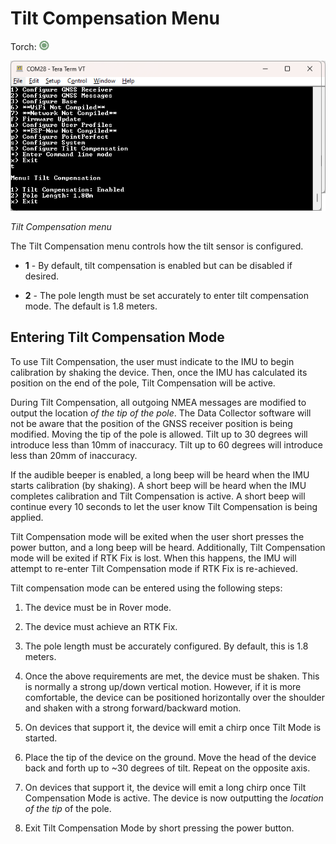 # Tilt Compensation Menu

Torch: ![Feature Supported](img/Icons/GreenDot.png) 

![Tilt Compensation menu](<img/Terminal/SparkFun RTK Everywhere - Tilt Menu.png>)

*Tilt Compensation menu*

The Tilt Compensation menu controls how the tilt sensor is configured.

* **1** - By default, tilt compensation is enabled but can be disabled if desired.

* **2** - The pole length must be set accurately to enter tilt compensation mode. The default is 1.8 meters.

## Entering Tilt Compensation Mode

To use Tilt Compensation, the user must indicate to the IMU to begin calibration by shaking the device. Then, once the IMU has calculated its position on the end of the pole, Tilt Compensation will be active.

During Tilt Compensation, all outgoing NMEA messages are modified to output the location *of the tip of the pole*. The Data Collector software will not be aware that the position of the GNSS receiver position is being modified. Moving the tip of the pole is allowed. Tilt up to 30 degrees will introduce less than 10mm of inaccuracy. Tilt up to 60 degrees will introduce less than 20mm of inaccuracy. 

If the audible beeper is enabled, a long beep will be heard when the IMU starts calibration (by shaking). A short beep will be heard when the IMU completes calibration and Tilt Compensation is active. A short beep will continue every 10 seconds to let the user know Tilt Compensation is being applied.

Tilt Compensation mode will be exited when the user short presses the power button, and a long beep will be heard. Additionally, Tilt Compensation mode will be exited if RTK Fix is lost. When this happens, the IMU will attempt to re-enter Tilt Compensation mode if RTK Fix is re-achieved.

Tilt compensation mode can be entered using the following steps:

1) The device must be in Rover mode.

2) The device must achieve an RTK Fix.

3) The pole length must be accurately configured. By default, this is 1.8 meters.

4) Once the above requirements are met, the device must be shaken. This is normally a strong up/down vertical motion. However, if it is more comfortable, the device can be positioned horizontally over the shoulder and shaken with a strong forward/backward motion.

5) On devices that support it, the device will emit a chirp once Tilt Mode is started.

6) Place the tip of the device on the ground. Move the head of the device back and forth up to ~30 degrees of tilt. Repeat on the opposite axis.

7) On devices that support it, the device will emit a long chirp once Tilt Compensation Mode is active. The device is now outputting the *location of the tip* of the pole.

8) Exit Tilt Compensation Mode by short pressing the power button.
